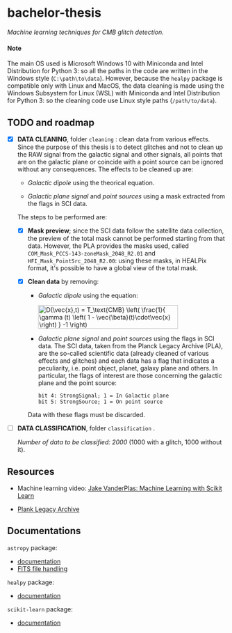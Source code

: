 # bachelor-thesis

_Machine learning techniques for CMB glitch detection._


#### Note

The main OS used is Microsoft Windows 10 with Miniconda and Intel Distribution for Python 3: so all the paths in the code are written in the Windows style (`C:\path\to\data`). However, because the `healpy` package is compatible only with Linux and MacOS, the data cleaning is made using the Windows Subsystem for Linux (WSL) with Miniconda and Intel Distribution for Python 3: so the cleaning code use Linux style paths (`/path/to/data`).


## TODO and roadmap

- [x] **DATA CLEANING**, folder `cleaning` : clean data from various effects. Since the purpose of this thesis is to detect glitches and not to clean up the RAW signal from the galactic signal and other signals, all points that are on the galactic plane or coincide with a point source can be ignored without any consequences. The effects to be cleaned up are:

	- _Galactic dipole_ using the theorical equation.
	
	- _Galactic plane signal_ and _point sources_ using a mask extracted from the flags in SCI data.
	
	The steps to be performed are:
	
	- [x] **Mask preview**; since the SCI data follow the satellite data collection, the preview of the total mask cannot be performed starting from that data. However, the PLA provides the masks used, called `COM_Mask_PCCS-143-zoneMask_2048_R2.01` and `HFI_Mask_PointSrc_2048_R2.00`: using these masks, in HEALPix format, it's possible to have a global view of the total mask.
	
	- [x] **Clean data** by removing:
	
		- _Galactic dipole_ using the equation:
	
			<img src="http://www.sciweavers.org/tex2img.php?eq=D%28%5Cvec%7Bx%7D%2Ct%29%20%3D%20T_%5Ctext%7BCMB%7D%20%5Cleft%28%20%5Cfrac%7B1%7D%7B%20%5Cgamma%20%28t%29%20%5Cleft%28%201%20-%20%5Cvec%7B%5Cbeta%7D%28t%29%5Ccdot%5Cvec%7Bx%7D%20%5Cright%29%20%7D%20-1%20%5Cright%29&bc=White&fc=Black&im=jpg&fs=12&ff=arev&edit=0" align="center" border="0" alt="D(\vec{x},t) = T_\text{CMB} \left( \frac{1}{ \gamma (t) \left( 1 - \vec{\beta}(t)\cdot\vec{x} \right) } -1 \right)" width="322" height="54" />	
		
		- _Galactic plane signal_ and _point sources_ using the flags in SCI data. The SCI data, taken from the Planck Legacy Archive (PLA), are the so-called scientific data (already cleaned of various effects and glitches) and each data has a flag that indicates a peculiarity, i.e. point object, planet, galaxy plane and others. In particular, the flags of interest are those concerning the galactic plane and the point source:
			```
			bit 4: StrongSignal; 1 = In Galactic plane
			bit 5: StrongSource; 1 = On point source
			```
		Data with these flags must be discarded.
	
- [ ] **DATA CLASSIFICATION**, folder `classification` .

	_Number of data to be classified: 2000_ (1000 with a glitch, 1000 without it).


## Resources

- Machine learning video: [Jake VanderPlas: Machine Learning with Scikit Learn](https://www.youtube.com/watch?v=HC0J_SPm9co)

- [Plank Legacy Archive](http://pla.esac.esa.int/pla/#home)


## Documentations

`astropy` package:
- [documentation](https://docs.astropy.org/en/stable/)
- [FITS file handling](https://docs.astropy.org/en/stable/io/fits/)

`healpy` package:
- [documentation](https://healpy.readthedocs.io/en/latest/)

`scikit-learn` package:
- [documentation](https://scikit-learn.org/stable/)
